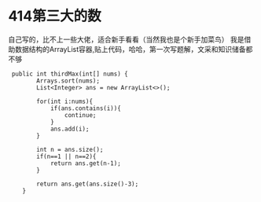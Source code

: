 # 414第三大的数
自己写的，比不上一些大佬，适合新手看看（当然我也是个新手加菜鸟）
我是借助数据结构的ArrayList容器,贴上代码，哈哈，第一次写题解，文采和知识储备都不够


    
```
 public int thirdMax(int[] nums) {
        Arrays.sort(nums);
        List<Integer> ans = new ArrayList<>();
        
        for(int i:nums){
            if(ans.contains(i)){
                continue;
            }
            ans.add(i);
        }

        int n = ans.size();
        if(n==1 || n==2){
            return ans.get(n-1);
        }

        return ans.get(ans.size()-3);
    }

```

